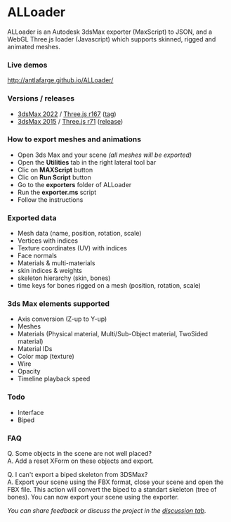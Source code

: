 # ALLoader  

ALLoader is an Autodesk 3dsMax exporter (MaxScript) to JSON, and a WebGL Three.js loader (Javascript) which supports skinned, rigged and animated meshes.

### Live demos
http://antlafarge.github.io/ALLoader/  

### Versions / releases
- [3dsMax 2022](https://github.com/antlafarge/ALLoader/tree/3dsmax2022) / [Three.js r167](https://github.com/mrdoob/three.js/releases/tag/r167) ([tag](https://github.com/antlafarge/ALLoader/releases/tag/3dsmax2022))
- [3dsMax 2015](https://github.com/antlafarge/ALLoader/tree/3dsmax2015) / [Three.js r71](https://github.com/mrdoob/three.js/releases/tag/r71) ([release](https://github.com/antlafarge/ALLoader/releases/tag/3dsmax2015))

### How to export meshes and animations
- Open 3ds Max and your scene *(all meshes will be exported)*  
- Open the **Utilities** tab in the right lateral tool bar  
- Clic on **MAXScript** button  
- Clic on **Run Script** button  
- Go to the **exporters** folder of ALLoader  
- Run the **exporter.ms** script  
- Follow the instructions  

### Exported data
- Mesh data (name, position, rotation, scale)  
- Vertices with indices  
- Texture coordinates (UV) with indices  
- Face normals  
- Materials & multi-materials  
- skin indices & weights  
- skeleton hierarchy (skin, bones)  
- time keys for bones rigged on a mesh (position, rotation, scale)

### 3ds Max elements supported
- Axis conversion (Z-up to Y-up)  
- Meshes  
- Materials (Physical material, Multi/Sub-Object material, TwoSided material)  
- Material IDs  
- Color map (texture)  
- Wire  
- Opacity  
- Timeline playback speed  

### Todo
- Interface  
- Biped  

### FAQ
Q. Some objects in the scene are not well placed?  
A. Add a reset XForm on these objects and export.  

Q. I can't export a biped skeleton from 3DSMax?  
A. Export your scene using the FBX format, close your scene and open the FBX file. This action will convert the biped to a standart skeleton (tree of bones). You can now export your scene using the exporter.  

_You can share feedback or discuss the project in the [discussion tab](https://github.com/antlafarge/ALLoader/discussions)._  

